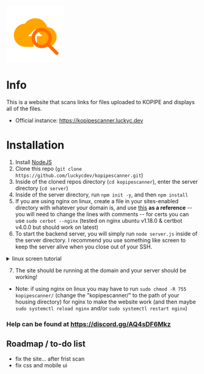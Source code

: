 <img src="website/kopipescanner.png" width="150" height="150">

# Info
This is a website that scans links for files uploaded to KOPIPE and displays all of the files.

* Official instance: https://kopipescanner.luckyc.dev

# Installation

1. Install [NodeJS](https://nodejs.org/en/download)
2. Clone this repo (`git clone https://github.com/luckycdev/kopipescanner.git`)
3. Inside of the cloned repos directory (`cd kopipescanner`), enter the server directory (`cd server`)
4. Inside of the server directory, run `npm init -y`, and then `npm install`
5. If you are using nginx on linux, create a file in your sites-enabled directory with whatever your domain is, and use [this](https://pastebin.com/raw/fVaLtKYd) __as a reference__ -- you will need to change the lines with comments -- for certs you can use `sudo cerbot --nginx` (tested on nginx ubuntu v1.18.0 & certbot v4.0.0 but should work on latest)
6. To start the backend server, you will simply run `node server.js` inside of the server directory. I recommend you use something like screen to keep the server alive when you close out of your SSH.

<details>
<summary>linux screen tutorial</summary>

Install Screen `sudo apt install screen`
  
Create the screen `screen -S kopipescanner`

And then if you want to return to your screen, run `screen -r kopipescanner`

If you want to kill your screen, run `screen -X -S kopipescanner kill`
</details>

7. The site should be running at the domain and your server should be working!

* Note: if using nginx on linux you may have to run `sudo chmod -R 755 kopipescanner/` (change the "kopipescanner/" to the path of your housing directory) for nginx to make the website work (and then maybe `sudo systemctl reload nginx` and/or `sudo systemctl restart nginx`)

### Help can be found at https://discord.gg/AQ4sDF6Mkz

## Roadmap / to-do list
- fix the site... after frist scan
- fix css and mobile ui
